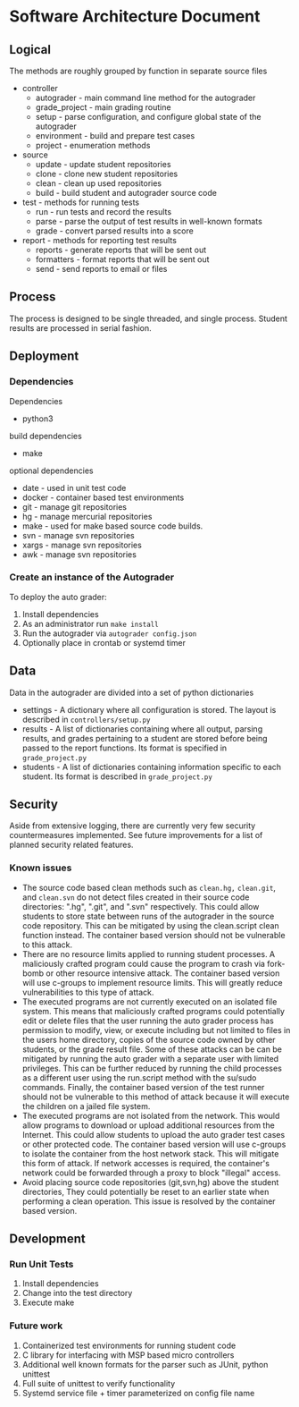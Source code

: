 Software Architecture Document
================================================================================

Logical
--------------------------------------------------------------------------------
The methods are roughly grouped by function in separate source files

- controller
	- autograder - main command line method for the autograder
	- grade\_project - main grading routine
	- setup - parse configuration, and configure global state of the autograder
	- environment - build and prepare test cases
	- project - enumeration methods
- source
	- update - update student repositories
	- clone - clone new student repositories
	- clean - clean up used repositories
	- build - build student and autograder source code
- test - methods for running tests
	- run - run tests and record the results
	- parse - parse the output of test results in well-known formats
	- grade - convert parsed results into a score
- report - methods for reporting test results
	- reports - generate reports that will be sent out
	- formatters - format reports that will be sent out
	- send - send reports to email or files

Process
--------------------------------------------------------------------------------
The process is designed to be single threaded, and single process.  Student
results are processed in serial fashion.

Deployment
--------------------------------------------------------------------------------

### Dependencies

Dependencies
- python3

build dependencies
- make

optional dependencies
- date - used in unit test code
- docker - container based test environments
- git - manage git repositories
- hg - manage mercurial repositories
- make - used for make based source code builds.
- svn - manage svn repositories
- xargs - manage svn repositories
- awk - manage svn repositories

### Create an instance of the Autograder
To deploy the auto grader:

1. Install dependencies
2. As an administrator run `make install`
3. Run the autograder via `autograder config.json`
4. Optionally place in crontab or systemd timer

Data
--------------------------------------------------------------------------------
Data in the autograder are divided into a set of python dictionaries

- settings - A dictionary where all configuration is stored. The layout is described in
  `controllers/setup.py`
- results -	A list of dictionaries containing where all output, parsing results,
  and grades pertaining to a student are stored before being passed to the
  report functions.  Its format is specified in `grade_project.py`
- students - A list of dictionaries containing information specific to each
  student.  Its format is described in `grade_project.py`

Security
--------------------------------------------------------------------------------
Aside from extensive logging, there are currently very few security
countermeasures implemented.  See future improvements for a list of planned
security related features.

### Known issues

- The source code based clean methods such as `clean.hg,` `clean.git`, and
  `clean.svn` do not detect files created in their source code directories:
  ".hg", ".git", and ".svn" respectively.  This could allow students to store
  state between runs of the autograder in the source code repository.  This can
  be mitigated by using the clean.script clean function instead.  The container
  based version should not be vulnerable to this attack.
- There are no resource limits applied to running student processes.  A
  maliciously crafted program could cause the program to crash via fork-bomb or
  other resource intensive attack.  The container based version will use
  c-groups to implement resource limits.  This will greatly reduce
  vulnerabilities to this type of attack.
- The executed programs are not currently executed on an isolated file system.
  This means that maliciously crafted programs could potentially edit or delete
  files that the user running the auto grader process has permission to modify,
  view, or execute including but not limited to files in the users home
  directory, copies of the source code owned by other students, or the grade
  result file.  Some of these attacks can be can be mitigated by running the
  auto grader with a separate user with limited privileges.  This can be further
  reduced by running the child processes as a different user using the
  run.script method with the su/sudo commands.  Finally, the container based
  version of the test runner should not be vulnerable to this method of attack
  because it will execute the children on a jailed file system.
- The executed programs are not isolated from the network.  This would allow
  programs to download or upload additional resources from the Internet.  This
  could allow students to upload the auto grader test cases or other protected
  code.  The container based version will use c-groups to isolate the container
  from the host network stack.  This will mitigate this form of attack.  If
  network accesses is required, the container's network could be forwarded
  through a proxy to block "illegal" access.
- Avoid placing source code repositories (git,svn,hg) above the student
  directories,  They could potentially be reset to an earlier state when
  performing a clean operation.  This issue is resolved by the container based
  version.


Development
--------------------------------------------------------------------------------

### Run Unit Tests

1. Install dependencies
2. Change into the test directory
3. Execute make

### Future work

1.	Containerized test environments for running student code
2.  C library for interfacing with MSP based micro controllers
3.	Additional well known formats for the parser such as JUnit, python unittest
4.  Full suite of unittest to verify functionality
5.  Systemd service file + timer parameterized on config file name

